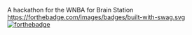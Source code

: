 A hackathon for the WNBA for Brain Station
https://forthebadge.com/images/badges/built-with-swag.svg
[![forthebadge](https://forthebadge.com/images/badges/built-with-swag.svg)](https://forthebadge.com)
